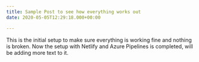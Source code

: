 ```yaml
---
title: Sample Post to see how everything works out
date: 2020-05-05T12:29:18.000+00:00

---
```

This is the initial setup to make sure everything is working fine and nothing is broken. Now the setup with Netlify and Azure Pipelines is completed, will be adding more text to it. 